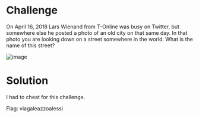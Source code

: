 # Challenge

On April 16, 2018 Lars Wienand from T-Online was busy on Twitter, but somewhere else he posted a photo of an old city on that same day. In that photo you are looking down on a street somewhere in the world. What is the name of this street?

![image](https://user-images.githubusercontent.com/81070073/121092735-e1af7800-c7a0-11eb-9255-253ff33d38e9.png)

# Solution

I had to cheat for this challenge.

Flag: viagaleazzoalessi
